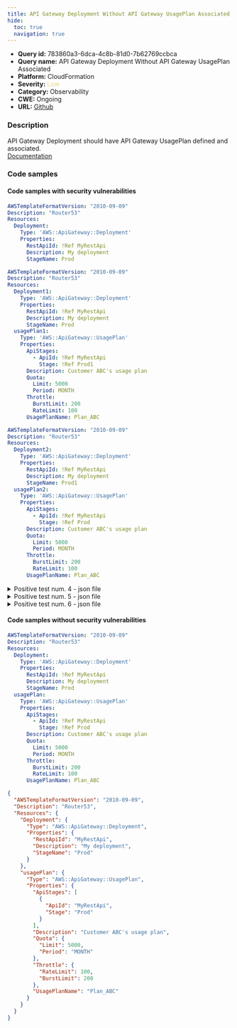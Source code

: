 ```yaml
---
title: API Gateway Deployment Without API Gateway UsagePlan Associated
hide:
  toc: true
  navigation: true
---
```


<style>
  .highlight .hll {
    background-color: #ff171742;
  }
  .md-content {
    max-width: 1100px;
    margin: 0 auto;
  }
</style>

-   **Query id:** 783860a3-6dca-4c8b-81d0-7b62769ccbca
-   **Query name:** API Gateway Deployment Without API Gateway UsagePlan Associated
-   **Platform:** CloudFormation
-   **Severity:** <span style="color:#edd57e">Low</span>
-   **Category:** Observability
-   **CWE:** Ongoing
-   **URL:** [Github](https://github.com/Checkmarx/kics/tree/master/assets/queries/cloudFormation/aws/api_gateway_deployment_without_api_gateway_usage_plan_associated)

### Description
API Gateway Deployment should have API Gateway UsagePlan defined and associated.<br>
[Documentation](https://docs.aws.amazon.com/AWSCloudFormation/latest/UserGuide/aws-resource-apigateway-deployment.html)

### Code samples
#### Code samples with security vulnerabilities
```yaml title="Positive test num. 1 - yaml file" hl_lines="4"
AWSTemplateFormatVersion: "2010-09-09"
Description: "Router53"
Resources:
  Deployment:
    Type: 'AWS::ApiGateway::Deployment'
    Properties:
      RestApiId: !Ref MyRestApi
      Description: My deployment
      StageName: Prod


```
```yaml title="Positive test num. 2 - yaml file" hl_lines="4"
AWSTemplateFormatVersion: "2010-09-09"
Description: "Router53"
Resources:
  Deployment1:
    Type: 'AWS::ApiGateway::Deployment'
    Properties:
      RestApiId: !Ref MyRestApi
      Description: My deployment
      StageName: Prod
  usagePlan1:
    Type: 'AWS::ApiGateway::UsagePlan'
    Properties:
      ApiStages:
        - ApiId: !Ref MyRestApi
          Stage: !Ref Prod1
      Description: Customer ABC's usage plan
      Quota:
        Limit: 5000
        Period: MONTH
      Throttle:
        BurstLimit: 200
        RateLimit: 100
      UsagePlanName: Plan_ABC


```
```yaml title="Positive test num. 3 - yaml file" hl_lines="4"
AWSTemplateFormatVersion: "2010-09-09"
Description: "Router53"
Resources:
  Deployment2:
    Type: 'AWS::ApiGateway::Deployment'
    Properties:
      RestApiId: !Ref MyRestApi
      Description: My deployment
      StageName: Prod1
  usagePlan2:
    Type: 'AWS::ApiGateway::UsagePlan'
    Properties:
      ApiStages:
        - ApiId: !Ref MyRestApi
          Stage: !Ref Prod
      Description: Customer ABC's usage plan
      Quota:
        Limit: 5000
        Period: MONTH
      Throttle:
        BurstLimit: 200
        RateLimit: 100
      UsagePlanName: Plan_ABC

```
<details><summary>Positive test num. 4 - json file</summary>

```json hl_lines="5"
{
  "AWSTemplateFormatVersion": "2010-09-09",
  "Description": "Router53",
  "Resources": {
    "Deployment": {
      "Type": "AWS::ApiGateway::Deployment",
      "Properties": {
        "StageName": "Prod",
        "RestApiId": "MyRestApi",
        "Description": "My deployment"
      }
    }
  }
}

```
</details>
<details><summary>Positive test num. 5 - json file</summary>

```json hl_lines="5"
{
  "AWSTemplateFormatVersion": "2010-09-09",
  "Description": "Router53",
  "Resources": {
    "Deployment1": {
      "Properties": {
        "RestApiId": "MyRestApi",
        "Description": "My deployment",
        "StageName": "Prod"
      },
      "Type": "AWS::ApiGateway::Deployment"
    },
    "usagePlan1": {
      "Properties": {
        "Quota": {
          "Limit": 5000,
          "Period": "MONTH"
        },
        "Throttle": {
          "BurstLimit": 200,
          "RateLimit": 100
        },
        "UsagePlanName": "Plan_ABC",
        "ApiStages": [
          {
            "ApiId": "MyRestApi",
            "Stage": "Prod1"
          }
        ],
        "Description": "Customer ABC's usage plan"
      },
      "Type": "AWS::ApiGateway::UsagePlan"
    }
  }
}

```
</details>
<details><summary>Positive test num. 6 - json file</summary>

```json hl_lines="5"
{
  "AWSTemplateFormatVersion": "2010-09-09",
  "Description": "Router53",
  "Resources": {
    "Deployment2": {
      "Type": "AWS::ApiGateway::Deployment",
      "Properties": {
        "RestApiId": "MyRestApi",
        "Description": "My deployment",
        "StageName": "Prod1"
      }
    },
    "usagePlan2": {
      "Type": "AWS::ApiGateway::UsagePlan",
      "Properties": {
        "ApiStages": [
          {
            "ApiId": "MyRestApi",
            "Stage": "Prod"
          }
        ],
        "Description": "Customer ABC's usage plan",
        "Quota": {
          "Limit": 5000,
          "Period": "MONTH"
        },
        "Throttle": {
          "BurstLimit": 200,
          "RateLimit": 100
        },
        "UsagePlanName": "Plan_ABC"
      }
    }
  }
}

```
</details>


#### Code samples without security vulnerabilities
```yaml title="Negative test num. 1 - yaml file"
AWSTemplateFormatVersion: "2010-09-09"
Description: "Router53"
Resources:
  Deployment:
    Type: 'AWS::ApiGateway::Deployment'
    Properties:
      RestApiId: !Ref MyRestApi
      Description: My deployment
      StageName: Prod
  usagePlan:
    Type: 'AWS::ApiGateway::UsagePlan'
    Properties:
      ApiStages:
        - ApiId: !Ref MyRestApi
          Stage: !Ref Prod
      Description: Customer ABC's usage plan
      Quota:
        Limit: 5000
        Period: MONTH
      Throttle:
        BurstLimit: 200
        RateLimit: 100
      UsagePlanName: Plan_ABC
```
```json title="Negative test num. 2 - json file"
{
  "AWSTemplateFormatVersion": "2010-09-09",
  "Description": "Router53",
  "Resources": {
    "Deployment": {
      "Type": "AWS::ApiGateway::Deployment",
      "Properties": {
        "RestApiId": "MyRestApi",
        "Description": "My deployment",
        "StageName": "Prod"
      }
    },
    "usagePlan": {
      "Type": "AWS::ApiGateway::UsagePlan",
      "Properties": {
        "ApiStages": [
          {
            "ApiId": "MyRestApi",
            "Stage": "Prod"
          }
        ],
        "Description": "Customer ABC's usage plan",
        "Quota": {
          "Limit": 5000,
          "Period": "MONTH"
        },
        "Throttle": {
          "RateLimit": 100,
          "BurstLimit": 200
        },
        "UsagePlanName": "Plan_ABC"
      }
    }
  }
}

```
